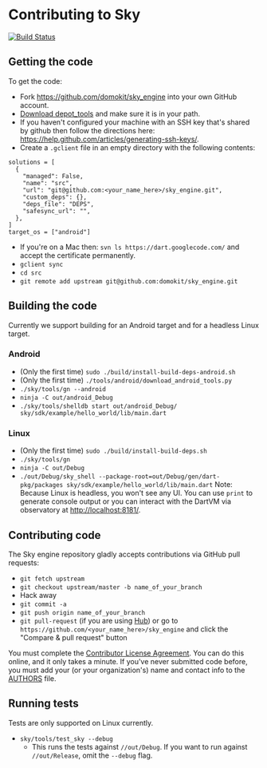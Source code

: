 Contributing to Sky
===================

[![Build Status](https://travis-ci.org/domokit/sky_engine.svg)](https://travis-ci.org/domokit/sky_engine)

Getting the code
----------------

To get the code:

 * Fork https://github.com/domokit/sky_engine into your own GitHub account.
 * [Download depot_tools](http://www.chromium.org/developers/how-tos/install-depot-tools)
   and make sure it is in your path.
 * If you haven't configured your machine with an SSH key that's shared by github then
   follow the directions here: https://help.github.com/articles/generating-ssh-keys/.
 * Create a `.gclient` file in an empty directory with the following contents:

```
solutions = [
  {
    "managed": False,
    "name": "src",
    "url": "git@github.com:<your_name_here>/sky_engine.git",
    "custom_deps": {},
    "deps_file": "DEPS",
    "safesync_url": "",
  },
]
target_os = ["android"]
```

 * If you're on a Mac then: `svn ls https://dart.googlecode.com/` and accept the certificate permanently.
 * `gclient sync`
 * `cd src`
 * `git remote add upstream git@github.com:domokit/sky_engine.git`

Building the code
-----------------

Currently we support building for an Android target and for a headless Linux
target.

### Android

* (Only the first time) `sudo ./build/install-build-deps-android.sh`
* (Only the first time) `./tools/android/download_android_tools.py`
* `./sky/tools/gn --android`
* `ninja -C out/android_Debug`
* `./sky/tools/shelldb start out/android_Debug/ sky/sdk/example/hello_world/lib/main.dart`

### Linux

* (Only the first time) `sudo ./build/install-build-deps.sh`
* `./sky/tools/gn`
* `ninja -C out/Debug`
* `./out/Debug/sky_shell --package-root=out/Debug/gen/dart-pkg/packages sky/sdk/example/hello_world/lib/main.dart`
  Note: Because Linux is headless, you won't see any UI. You can use `print` to generate console output or you can interact with the DartVM via observatory at [http://localhost:8181/](http://localhost:8181/).

Contributing code
-----------------

The Sky engine repository gladly accepts contributions via GitHub pull requests:

 * `git fetch upstream`
 * `git checkout upstream/master -b name_of_your_branch`
 * Hack away
 * `git commit -a`
 * `git push origin name_of_your_branch`
 * `git pull-request` (if you are using [Hub](http://github.com/github/hub/)) or go to `https://github.com/<your_name_here>/sky_engine` and click the
   "Compare & pull request" button

You must complete the
[Contributor License Agreement](https://cla.developers.google.com/clas).
You can do this online, and it only takes a minute.
If you've never submitted code before, you must add your (or your
organization's) name and contact info to the [AUTHORS](AUTHORS) file.

Running tests
-------------

Tests are only supported on Linux currently.

 * ``sky/tools/test_sky --debug``
   * This runs the tests against ``//out/Debug``. If you want to run against
     ``//out/Release``, omit the ``--debug`` flag.
